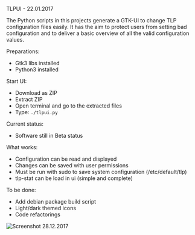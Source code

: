 TLPUI - 22.01.2017

The Python scripts in this projects generate a GTK-UI to change TLP configuration files easily.
It has the aim to protect users from setting bad configuration and to deliver a basic overview of all the valid configuration values.

Preparations:

* Gtk3 libs installed
* Python3 installed

Start UI:

* Download as ZIP
* Extract ZIP
* Open terminal and go to the extracted files
* Type: `./tlpui.py`

Current status:

* Software still in Beta status

What works:

* Configuration can be read and displayed
* Changes can be saved with user permissions
* Must be run with sudo to save system configuration (/etc/default/tlp)
* tlp-stat can be load in ui (simple and complete)

To be done:

* Add debian package build script
* Light/dark themed icons
* Code refactorings


![Screenshot 28.12.2017](https://raw.githubusercontent.com/d4nj1/TLPUI/master/screenshot.png)
